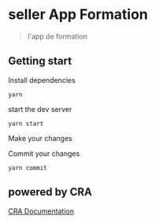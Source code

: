 # seller App Formation

> l'app de formation

## Getting start

Install dependencies

```shell
yarn
```


start the dev server 

```shell
yarn start 
```

Make your changes


Commit your changes 

```shell
yarn commit 
```

## powered by CRA

[CRA Documentation](./docs/CRA.md)
